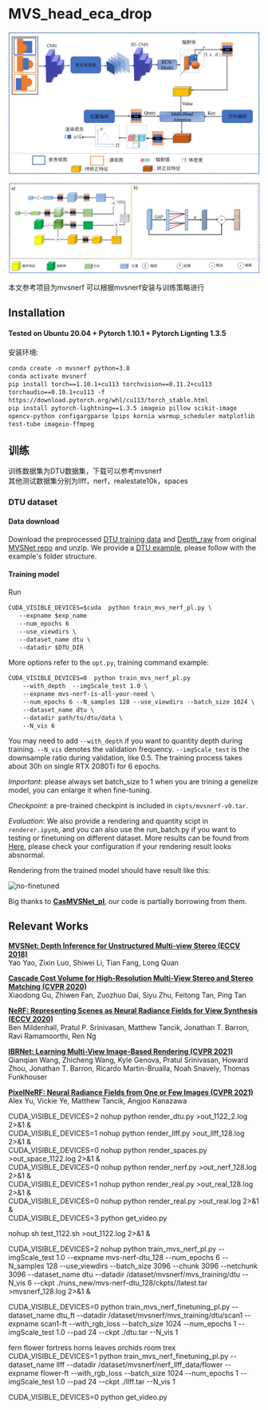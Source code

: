 # MVS_head_eca_drop

![Pipeline](configs/fig1.png)

![Pipeline](configs/fig2.png)

本文参考项目为mvsnerf 可以根据mvsnerf安装与训练策略进行

## Installation

#### Tested on Ubuntu 20.04 + Pytorch 1.10.1 + Pytorch Lignting 1.3.5

安装环境:
```
conda create -n mvsnerf python=3.8
conda activate mvsnerf
pip install torch==1.10.1+cu113 torchvision==0.11.2+cu113 torchaudio==0.10.1+cu113 -f https://download.pytorch.org/whl/cu113/torch_stable.html
pip install pytorch-lightning==1.3.5 imageio pillow scikit-image opencv-python configargparse lpips kornia warmup_scheduler matplotlib test-tube imageio-ffmpeg
```


## 训练
训练数据集为DTU数据集，下载可以参考mvsnerf  
其他测试数据集分别为llff，nerf，realestate10k，spaces

### DTU dataset

#### Data download

Download the preprocessed [DTU training data](https://drive.google.com/file/d/1eDjh-_bxKKnEuz5h-HXS7EDJn59clx6V/view)
and [Depth_raw](https://virutalbuy-public.oss-cn-hangzhou.aliyuncs.com/share/cascade-stereo/CasMVSNet/dtu_data/dtu_train_hr/Depths_raw.zip) from original [MVSNet repo](https://github.com/YoYo000/MVSNet)
and unzip. We provide a [DTU example](https://1drv.ms/u/s!AjyDwSVHuwr8zhAAXh7x5We9czKj?e=oStQ48), please
follow with the example's folder structure.

#### Training model

Run
```
CUDA_VISIBLE_DEVICES=$cuda  python train_mvs_nerf_pl.py \
   --expname $exp_name
   --num_epochs 6
   --use_viewdirs \
   --dataset_name dtu \
   --datadir $DTU_DIR
```
More options refer to the `opt.py`, training command example:
```
CUDA_VISIBLE_DEVICES=0  python train_mvs_nerf_pl.py
    --with_depth  --imgScale_test 1.0 \
    --expname mvs-nerf-is-all-your-need \
    --num_epochs 6 --N_samples 128 --use_viewdirs --batch_size 1024 \
    --dataset_name dtu \
    --datadir path/to/dtu/data \
    --N_vis 6
```

You may need to add `--with_depth` if you want to quantity depth during training. `--N_vis` denotes the validation frequency.
`--imgScale_test` is the downsample ratio during validation, like 0.5. The training process takes about 30h on single RTX 2080Ti
for 6 epochs. 

*Important*: please always set batch_size to 1 when you are trining a genelize model, you can enlarge it when fine-tuning.

*Checkpoint*: a pre-trained checkpint is included in `ckpts/mvsnerf-v0.tar`. 

*Evaluation*: We also provide a rendering and quantity scipt  in `renderer.ipynb`, 
and you can also use the run_batch.py if you want to testing or finetuning on different dataset. More results can be found from
[Here](https://drive.google.com/drive/folders/1ko8OW38iDtj4fHvX0e3Wom9YvtJNTSXu?usp=sharing),
please check your configuration if your rendering result looks absnormal.

Rendering from the trained model should have result like this:

![no-finetuned](https://user-images.githubusercontent.com/16453770/124207949-210b8300-db19-11eb-9ab9-610eff35395e.gif)
<!-- 
## Finetuning
### Blender
<details>
  <summary>Steps</summary>

#### Data download

Download `nerf_synthetic.zip` from [here](https://drive.google.com/drive/folders/128yBriW1IG_3NJ5Rp7APSTZsJqdJdfc1)

```
CUDA_VISIBLE_DEVICES=0  python train_mvs_nerf_finetuning_pl.py  \
    --dataset_name blender --datadir /path/to/nerf_synthetic/lego \
    --expname lego-ft  --with_rgb_loss  --batch_size 1024  \
    --num_epochs 1 --imgScale_test 1.0 --white_bkgd  --pad 0 \
    --ckpt ./ckpts/mvsnerf-v0.tar --N_vis 1
```

</details>

### LLFF
<details>
  <summary>Steps</summary>


#### Data download

Download `nerf_llff_data.zip` from [here](https://drive.google.com/drive/folders/128yBriW1IG_3NJ5Rp7APSTZsJqdJdfc1)

```
CUDA_VISIBLE_DEVICES=0  python train_mvs_nerf_finetuning_pl.py  \
    --dataset_name llff --datadir /path/to/nerf_llff_data/{scene_name} \
    --expname horns-ft  --with_rgb_loss  --batch_size 1024  \
    --num_epochs 1 --imgScale_test 1.0  --pad 24 \
    --ckpt ./ckpts/mvsnerf-v0.tar --N_vis 1
```

</details>

### DTU
<details>
  <summary>Steps</summary>

```
CUDA_VISIBLE_DEVICES=0  python train_mvs_nerf_finetuning_pl.py  \
    --dataset_name dtu_ft --datadir /path/to/DTU/mvs_training/dtu/scan1 \
    --expname scan1-ft  --with_rgb_loss  --batch_size 1024  \
    --num_epochs 1 --imgScale_test 1.0   --pad 24 \
    --ckpt ./ckpts/mvsnerf-v0.tar --N_vis 1
```

</details>

## Rendering
After training or finetuning, you can render free-viewpoint videos
with the `renderer-video.ipynb`. if you want to use your own data,
please using the right hand coordinate system (intrinsic, nearfar and extrinsic either with
camera to world or world to camera in opencv format) and modify the rendering scipts.

After 10k iterations (~ 15min), you should have videos like this:

![finetuned](https://user-images.githubusercontent.com/16453770/124207013-15b75800-db17-11eb-8d96-e8dbe4181c98.gif)


## Citation
If you find our code or paper helps, please consider citing:
```
@article{chen2021mvsnerf,
  title={MVSNeRF: Fast Generalizable Radiance Field Reconstruction from Multi-View Stereo},
  author={Chen, Anpei and Xu, Zexiang and Zhao, Fuqiang and Zhang, Xiaoshuai and Xiang, Fanbo and Yu, Jingyi and Su, Hao},
  journal={arXiv preprint arXiv:2103.15595},
  year={2021}
}
``` -->

Big thanks to [**CasMVSNet_pl**](https://github.com/kwea123/CasMVSNet_pl), our code is partially
borrowing from them.

## Relevant Works
[**MVSNet: Depth Inference for Unstructured Multi-view Stereo (ECCV 2018)**](https://arxiv.org/abs/1804.02505)<br>
Yao Yao, Zixin Luo, Shiwei Li, Tian Fang, Long Quan

[**Cascade Cost Volume for High-Resolution Multi-View Stereo and Stereo Matching (CVPR 2020)**](https://arxiv.org/abs/1912.06378)<br>
Xiaodong Gu, Zhiwen Fan, Zuozhuo Dai, Siyu Zhu, Feitong Tan, Ping Tan

[**NeRF: Representing Scenes as Neural Radiance Fields for View Synthesis (ECCV 2020)**](http://www.matthewtancik.com/nerf)<br>
Ben Mildenhall, Pratul P. Srinivasan, Matthew Tancik, Jonathan T. Barron, Ravi Ramamoorthi, Ren Ng

[**IBRNet: Learning Multi-View Image-Based Rendering (CVPR 2021)**](https://ibrnet.github.io/)<br>
Qianqian Wang, Zhicheng Wang, Kyle Genova, Pratul Srinivasan, Howard Zhou, Jonathan T. Barron, Ricardo Martin-Brualla, Noah Snavely, Thomas Funkhouser

[**PixelNeRF: Neural Radiance Fields from One or Few Images (CVPR 2021)**](https://alexyu.net/pixelnerf/)<br>
Alex Yu, Vickie Ye, Matthew Tancik, Angjoo Kanazawa


CUDA_VISIBLE_DEVICES=2 nohup python render_dtu.py >out_1122_2.log 2>&1 &  
CUDA_VISIBLE_DEVICES=1 nohup python render_llff.py >out_llff_128.log 2>&1 &  
CUDA_VISIBLE_DEVICES=0 nohup python render_spaces.py >out_space_1122.log 2>&1 &  
CUDA_VISIBLE_DEVICES=0 nohup python render_nerf.py >out_nerf_128.log 2>&1 &  
CUDA_VISIBLE_DEVICES=1 nohup python render_real.py >out_real_128.log 2>&1 &  
CUDA_VISIBLE_DEVICES=0 nohup python render_real.py >out_real.log 2>&1 &  
CUDA_VISIBLE_DEVICES=3 python get_video.py

nohup sh test_1122.sh >out_1122.log 2>&1 &  


CUDA_VISIBLE_DEVICES=2 nohup python train_mvs_nerf_pl.py --imgScale_test 1.0 --expname mvs-nerf-dtu_128 --num_epochs 6 --N_samples 128 --use_viewdirs --batch_size 3096 --chunk 3096 --netchunk 3096 --dataset_name dtu --datadir /dataset/mvsnerf/mvs_training/dtu --N_vis 6 --ckpt ./runs_new/mvs-nerf-dtu_128/ckpts//latest.tar >mvsnerf_128.log 2>&1 &



CUDA_VISIBLE_DEVICES=0 python train_mvs_nerf_finetuning_pl.py --dataset_name dtu_ft --datadir /dataset/mvsnerf/mvs_training/dtu/scan1 --expname scan1-ft  --with_rgb_loss --batch_size 1024 --num_epochs 1 --imgScale_test 1.0  --pad 24 --ckpt ./dtu.tar --N_vis 1

fern  flower  fortress  horns  leaves  orchids  room  trex
CUDA_VISIBLE_DEVICES=1 python train_mvs_nerf_finetuning_pl.py --dataset_name llff --datadir /dataset/mvsnerf/nerf_llff_data/flower --expname flower-ft  --with_rgb_loss  --batch_size 1024 --num_epochs 1 --imgScale_test 1.0  --pad 24 --ckpt ./llff.tar --N_vis 1

CUDA_VISIBLE_DEVICES=0 python get_video.py